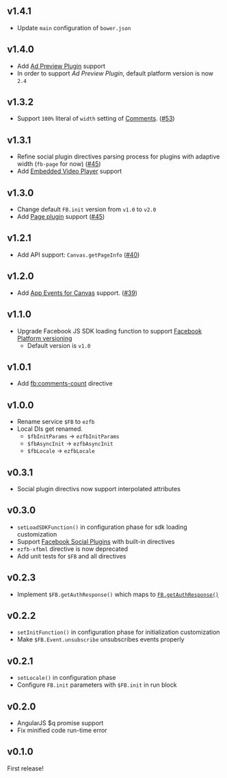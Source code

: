 ## v1.4.1

* Update `main` configuration of `bower.json`

## v1.4.0

* Add [Ad Preview Plugin](https://developers.facebook.com/docs/marketing-api/ad-preview-plugin/v2.4) support
* In order to support _Ad Preview Plugin_, default platform version is now `2.4`

## v1.3.2

* Support `100%` literal of `width` setting of [Comments](https://developers.facebook.com/docs/plugins/comments). ([#53](https://github.com/pc035860/angular-easyfb/issues/53))

## v1.3.1

* Refine social plugin directives parsing process for plugins with adaptive width (`fb-page` for now) ([#45](https://github.com/pc035860/angular-easyfb/pull/45))
* Add [Embedded Video Player](https://developers.facebook.com/docs/plugins/embedded-video-player/) support

## v1.3.0

* Change default `FB.init` version from `v1.0` to `v2.0`
* Add [Page plugin](https://developers.facebook.com/docs/plugins/page-plugin/) support ([#45](https://github.com/pc035860/angular-easyfb/pull/45))

## v1.2.1

* Add API support: `Canvas.getPageInfo` ([#40](https://github.com/pc035860/angular-easyfb/pull/40))

## v1.2.0

* Add [App Events for Canvas](https://developers.facebook.com/docs/canvas/appevents) support. ([#39](https://github.com/pc035860/angular-easyfb/issues/39))

## v1.1.0

* Upgrade Facebook JS SDK loading function to support [Facebook Platform versioning](https://developers.facebook.com/docs/apps/changelog/)
  * Default version is `v1.0`

## v1.0.1

* Add [fb:comments-count](https://developers.facebook.com/docs/plugins/comments/#faqcount) directive

## v1.0.0

* Rename service `$FB` to `ezfb`
* Local DIs get renamed.
  * `$fbInitParams` -> `ezfbInitParams`
  * `$fbAsyncInit` -> `ezfbAsyncInit`
  * `$fbLocale` -> `ezfbLocale`

## v0.3.1

* Social plugin directivs now support interpolated attributes

## v0.3.0

* `setLoadSDKFunction()` in configuration phase for sdk loading customization
* Support [Facebook Social Plugins](https://developers.facebook.com/docs/plugins) with built-in directives
* `ezfb-xfbml` directive is now deprecated
* Add unit tests for `$FB` and all directives

## v0.2.3

* Implement `$FB.getAuthResponse()` which maps to [`FB.getAuthResponse()`](https://developers.facebook.com/docs/reference/javascript/FB.getAuthResponse/)

## v0.2.2

* `setInitFunction()` in configuration phase for initialization customization
* Make `$FB.Event.unsubscribe` unsubscribes events properly

## v0.2.1

* `setLocale()` in configuration phase
* Configure `FB.init` parameters with `$FB.init` in run block

## v0.2.0

* AngularJS $q promise support
* Fix minified code run-time error

## v0.1.0

First release!
